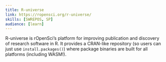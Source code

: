 ```yaml
---
title: R-universe
link: https://ropensci.org/r-universe/
skills: [SWREPOS, SP]
audience: [learn]
---
```


R-universe is rOpenSci’s platform for improving publication and discovery of research software in R. It provides a CRAN-like repository (so users can just use `install.packages()`) where package binaries are built for all platforms (including WASM!).